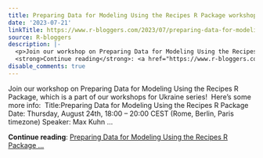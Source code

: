 ```yaml
---
title: Preparing Data for Modeling Using the Recipes R Package workshop
date: '2023-07-21'
linkTitle: https://www.r-bloggers.com/2023/07/preparing-data-for-modeling-using-the-recipes-r-package-workshop/
source: R-bloggers
description: |-
  <p>Join our workshop on Preparing Data for Modeling Using the Recipes R Package, which is a part of our workshops for Ukraine series!  Here’s some more info:  Title:Preparing Data for Modeling Using the Recipes R Package Date: Thursday, August 24th, 18:00 – 20:00 CEST (Rome, Berlin, Paris timezone) Speaker: Max Kuhn ...</p>
  <strong>Continue reading</strong>: <a href="https://www.r-bloggers.com/2023/07/preparing-data-for-modeling-using-the-recipes-r-package-workshop/">Preparing Data for Modeling Using the Recipes R Package ...
disable_comments: true
---
```

<p>Join our workshop on Preparing Data for Modeling Using the Recipes R Package, which is a part of our workshops for Ukraine series!  Here’s some more info:  Title:Preparing Data for Modeling Using the Recipes R Package Date: Thursday, August 24th, 18:00 – 20:00 CEST (Rome, Berlin, Paris timezone) Speaker: Max Kuhn ...</p>
<strong>Continue reading</strong>: <a href="https://www.r-bloggers.com/2023/07/preparing-data-for-modeling-using-the-recipes-r-package-workshop/">Preparing Data for Modeling Using the Recipes R Package ...